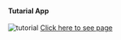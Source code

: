 #### Tutarial App
![tutorial](https://user-images.githubusercontent.com/108419553/202091806-327246d3-1cfc-49a3-a711-1035a4af0207.gif)
[Click here to see page](https://vocal-pony-c82b12.netlify.app/)
